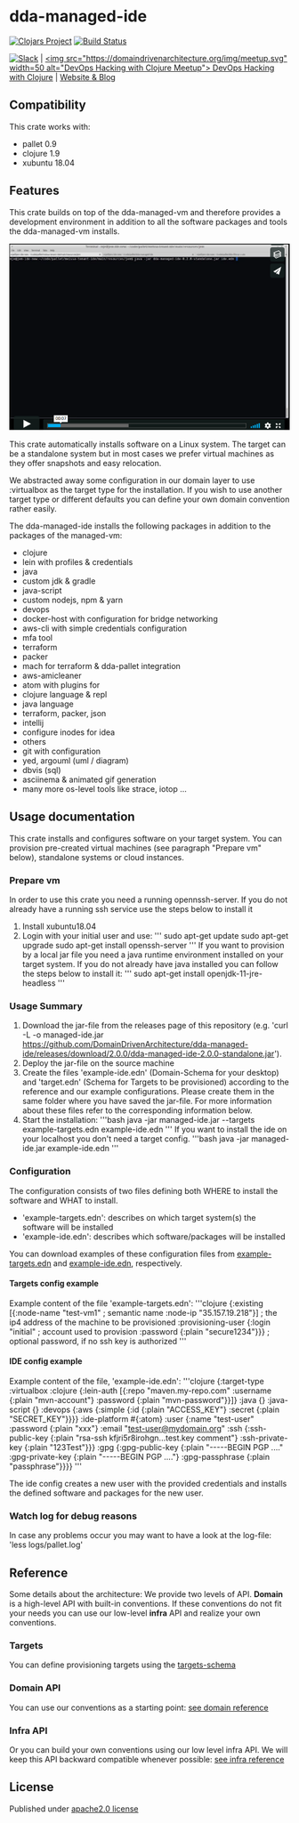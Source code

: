 # dda-managed-ide
[![Clojars Project](https://img.shields.io/clojars/v/dda/dda-managed-ide.svg)](https://clojars.org/dda/dda-managed-ide)
[![Build Status](https://travis-ci.org/DomainDrivenArchitecture/dda-managed-ide.svg?branch=master)](https://travis-ci.org/DomainDrivenArchitecture/dda-managed-ide)

[![Slack](https://img.shields.io/badge/chat-clojurians-green.svg?style=flat)](https://clojurians.slack.com/messages/#dda-pallet/) | [<img src="https://domaindrivenarchitecture.org/img/meetup.svg" width=50 alt="DevOps Hacking with Clojure Meetup"&gt; DevOps Hacking with Clojure](https://www.meetup.com/de-DE/preview/dda-pallet-DevOps-Hacking-with-Clojure) | [Website & Blog](https://domaindrivenarchitecture.org)

## Compatibility

This crate works with:
* pallet 0.9
* clojure 1.9
* xubuntu 18.04

## Features

This crate builds on top of the dda-managed-vm and therefore provides a development environment in addition to all the software packages and tools the dda-managed-vm installs.

[![Create a clojure ide in minutes](doc/video.png)](https://vimeo.com/247506291)

This crate automatically installs software on a Linux system. The target can be a standalone system but in most cases we prefer virtual machines as they offer snapshots and easy relocation.

We abstracted away some configuration in our domain layer to use :virtualbox as the target type for the installation. If you wish to use another target type or different defaults you can define your own domain convention rather easily.



The dda-managed-ide installs the following packages in addition to the packages of the managed-vm:

* clojure
* lein with profiles & credentials
* java
* custom jdk & gradle
* java-script
* custom nodejs, npm & yarn
* devops
* docker-host with configuration for bridge networking
* aws-cli with simple credentials configuration
* mfa tool
* terraform
* packer
* mach for terraform & dda-pallet integration
* aws-amicleaner
* atom with plugins for
* clojure language & repl
* java language
* terraform, packer, json
* intellij
* configure inodes for idea
* others
* git with configuration
* yed, argouml (uml / diagram)
* dbvis (sql)
* asciinema & animated gif generation
* many more os-level tools like strace, iotop ...

## Usage documentation
This crate installs and configures software on your target system. You can provision pre-created virtual machines (see paragraph "Prepare vm" below), standalone systems or cloud instances.

### Prepare vm
In order to use this crate you need a running opennssh-server. If you do not already have a running ssh service use the steps below to install it
1. Install xubuntu18.04
2. Login with your initial user and use:
'''
sudo apt-get update
sudo apt-get upgrade
sudo apt-get install openssh-server
'''
If you want to provision by a local jar file you need a java runtime environment installed on your target system. If you do not already have java installed you can follow the steps below to install it:
'''
sudo apt-get install openjdk-11-jre-headless
'''

### Usage Summary
1. Download the jar-file from the releases page of this repository (e.g. 'curl -L -o managed-ide.jar https://github.com/DomainDrivenArchitecture/dda-managed-ide/releases/download/2.0.0/dda-managed-ide-2.0.0-standalone.jar').
2. Deploy the jar-file on the source machine
3. Create the files 'example-ide.edn' (Domain-Schema for your desktop) and 'target.edn' (Schema for Targets to be provisioned) according to the reference and our example configurations. Please create them in the same folder where you have saved the jar-file. For more information about these files refer to the corresponding information below.
4. Start the installation:
'''bash
java -jar managed-ide.jar --targets example-targets.edn example-ide.edn
'''
If you want to install the ide on your localhost you don't need a target config.
'''bash
java -jar managed-ide.jar example-ide.edn
'''

### Configuration
The configuration consists of two files defining both WHERE to install the software and WHAT to install.
* 'example-targets.edn': describes on which target system(s) the software will be installed
* 'example-ide.edn': describes which software/packages will be installed

You can download examples of these configuration files from
[example-targets.edn](example-targets.edn) and
[example-ide.edn](example-ide.edn), respectively.

#### Targets config example
Example content of the file 'example-targets.edn':
'''clojure
{:existing [{:node-name "test-vm1" ; semantic name
:node-ip "35.157.19.218"}] ; the ip4 address of the machine to be provisioned
:provisioning-user
{:login "initial" ; account used to provision
:password {:plain "secure1234"}}} ; optional password, if no ssh key is authorized
'''

#### IDE config example
Example content of the file, 'example-ide.edn':
'''clojure
{:target-type :virtualbox
:clojure {:lein-auth [{:repo "maven.my-repo.com"
:username {:plain "mvn-account"}
:password {:plain "mvn-password"}}]}
:java {}
:java-script {}
:devops {:aws {:simple {:id {:plain "ACCESS_KEY"}
:secret {:plain "SECRET_KEY"}}}}
:ide-platform #{:atom}
:user {:name "test-user"
:password {:plain "xxx"}
:email "test-user@mydomain.org"
:ssh {:ssh-public-key {:plain "rsa-ssh kfjri5r8irohgn...test.key comment"}
:ssh-private-key {:plain "123Test"}}}
:gpg {:gpg-public-key
{:plain "-----BEGIN PGP ...."
:gpg-private-key
{:plain "-----BEGIN PGP ...."}
:gpg-passphrase {:plain "passphrase"}}}}
'''

The ide config creates a new user with the provided credentials and installs the defined software and packages for the new user.

### Watch log for debug reasons
In case any problems occur you may want to have a look at the log-file:
'less logs/pallet.log'

## Reference
Some details about the architecture: We provide two levels of API. **Domain** is a high-level API with built-in conventions. If these conventions do not fit your needs you can use our low-level **infra** API and realize your own conventions.

### Targets
You can define provisioning targets using the [targets-schema](https://github.com/DomainDrivenArchitecture/dda-pallet-commons/blob/master/doc/existing_spec.md)

### Domain API
You can use our conventions as a starting point:
[see domain reference](doc/reference_domain.md)

### Infra API
Or you can build your own conventions using our low level infra API. We will keep this API backward compatible whenever possible:
[see infra reference](doc/reference_infra.md)

## License
Published under [apache2.0 license](LICENSE.md)
